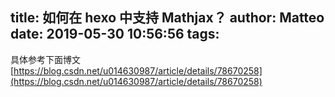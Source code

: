 title: 如何在 hexo 中支持 Mathjax？
author: Matteo
date: 2019-05-30 10:56:56
tags:
---
具体参考下面博文
[https://blog.csdn.net/u014630987/article/details/78670258](https://blog.csdn.net/u014630987/article/details/78670258)